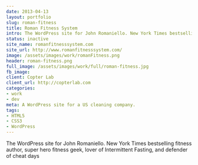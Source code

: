 ```yaml
---
date: 2013-04-13
layout: portfolio
slug: roman-fitness
title: Roman Fitness System
intro: The WordPress site for John Romaniello. New York Times bestselling fitness author, super hero fitness geek, lover of Intermittent Fasting, and defender of cheat days.
status: inactive
site_name: romanfitnesssystem.com
site_url: http://www.romanfitnesssystem.com/
image: /assets/images/work/romanFitness.png
header: roman-fitness.png
full_image: /assets/images/work/full/roman-fitness.jpg
fb_image: 
client: Copter Lab
client_url: http://copterlab.com
categories:
- work
- dev
meta: A WordPress site for a US cleaning company.
tags: 
- HTML5
- CSS3
- WordPress
---
```


The WordPress site for John Romaniello. New York Times bestselling fitness author, super hero fitness geek, lover of Intermittent Fasting, and defender of cheat days